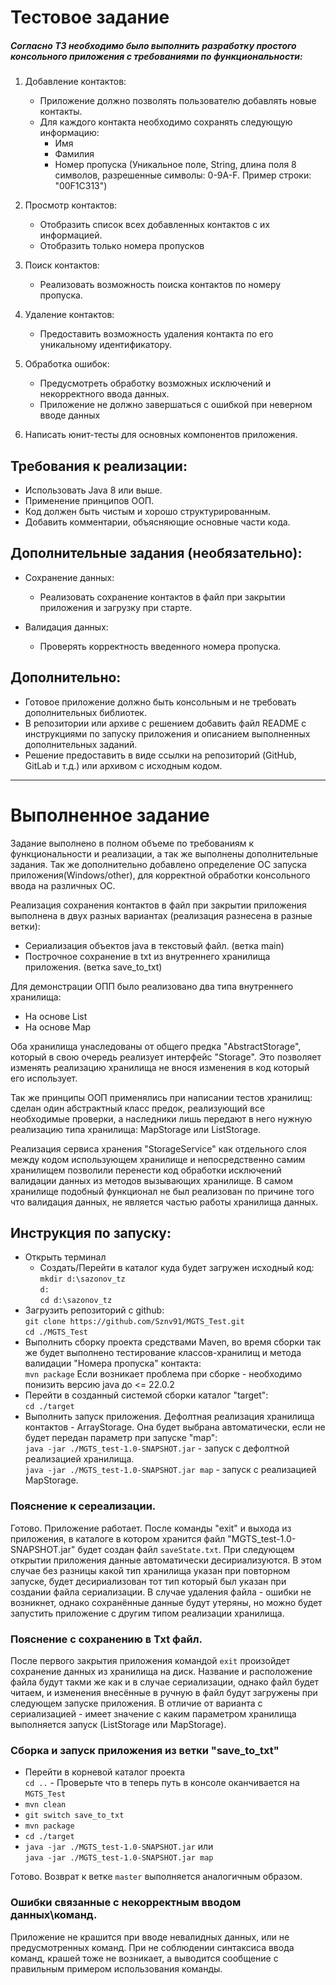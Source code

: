 # Тестовое задание

##### Согласно ТЗ необходимо было выполнить разработку простого консольного приложения с требованиями по функциональности:
1. Добавление контактов:
    - Приложение должно позволять пользователю добавлять новые контакты.
    - Для каждого контакта необходимо сохранять следующую информацию:
        - Имя
        - Фамилия
        - Номер пропуска (Уникальное поле, String, длина поля 8 символов, разрешенные символы: 0-9A-F. Пример строки: "00F1C313")

2. Просмотр контактов:
    - Отобразить список всех добавленных контактов с их информацией.
    - Отобразить только номера пропусков

3. Поиск контактов:
    - Реализовать возможность поиска контактов по номеру пропуска.

4. Удаление контактов:
    - Предоставить возможность удаления контакта по его уникальному идентификатору.

5. Обработка ошибок:
    - Предусмотреть обработку возможных исключений и некорректного ввода данных.
    - Приложение не должно завершаться с ошибкой при неверном вводе данных

6. Написать юнит-тесты для основных компонентов приложения.

## Требования к реализации:

- Использовать Java 8 или выше.
- Применение принципов ООП.
- Код должен быть чистым и хорошо структурированным.
- Добавить комментарии, объясняющие основные части кода.

## Дополнительные задания (необязательно):

- Сохранение данных:
    - Реализовать сохранение контактов в файл при закрытии приложения и загрузку при старте.

- Валидация данных:
    - Проверять корректность введенного номера пропуска.

## Дополнительно:
- Готовое приложение должно быть консольным и не требовать дополнительных библиотек.
- В репозитории или архиве с решением добавить файл README с инструкциями по запуску приложения и описанием выполненных дополнительных заданий.
- Решение предоставить в виде ссылки на репозиторий (GitHub, GitLab и т.д.) или архивом с исходным кодом.

---
# Выполненное задание
Задание выполнено в полном объеме по требованиям к функциональности и реализации, а так же выполнены дополнительные задания.
Так же дополнительно добавлено определение ОС запуска приложения(Windows/other), для корректной обработки консольного
ввода на различных ОС.

Реализация сохранения контактов в файл при закрытии приложения выполнена в двух разных вариантах (реализация разнесена в разные ветки):
- Сериализация объектов java в текстовый файл. (ветка main)
- Построчное сохранение в txt из внутреннего хранилища приложения. (ветка save_to_txt)

Для демонстрации ОПП было реализовано два типа внутреннего хранилища:
- На основе List
- На основе Map

Оба хранилища унаследованы от общего предка "AbstractStorage", который в свою очередь реализует интерфейс "Storage".
Это позволяет изменять реализацию хранилища не внося изменения в код который его использует.

Так же принципы ООП применялись при написании тестов хранилищ: сделан один абстрактный класс предок, реализующий все необходимые проверки,
а наследники лишь передают в него нужную реализацию типа хранилища: MapStorage или ListStorage.

Реализация сервиса хранения "StorageService" как отдельного слоя между кодом использующем хранилище и непосредственно
самим хранилищем позволили перенести код обработки исключений валидации данных из методов вызывающих хранилище.
В самом хранилище подобный функционал не был реализован по причине того что валидация данных, не является частью работы
хранилища данных.

## Инструкция по запуску:
- Открыть терминал
    - Cоздать/Перейти в каталог куда будет загружен исходный код:<br>
      `mkdir d:\sazonov_tz`<br>
      `d:`<br>
      `cd d:\sazonov_tz`
- Загрузить репозиторий с github:<br>
  `git clone https://github.com/Sznv91/MGTS_Test.git` <br>
  `cd ./MGTS_Test`
- Выполнить сборку проекта средствами Maven, во время сборки так же будет выполнено тестирование классов-хранилищ и метода валидации "Номера пропуска" контакта:
  <br>
  `mvn package` Если возникает проблема при сборке - необходимо понизить версию java до <= 22.0.2
- Перейти в созданный системой сборки каталог "target":<br>
  `cd ./target`
- Выполнить запуск приложения. Дефолтная реализация хранилища контактов - ArrayStorage. Она будет выбрана автоматически,
  если не будет передан параметр при запуске "map":<br>
  `java -jar ./MGTS_test-1.0-SNAPSHOT.jar` - запуск с дефолтной реализацией хранилища.<br>
  `java -jar ./MGTS_test-1.0-SNAPSHOT.jar map` - запуск с реализацией MapStorage.

### Пояснение к сереализации.
Готово. Приложение работает. После команды "exit" и выхода из приложения, в каталоге в котором хранится файл "MGTS_test-1.0-SNAPSHOT.jar"
будет создан файл `saveState.txt`. При следующем открытии приложения данные автоматически десириализуются. В этом случае
без разницы какой тип хранилища указан при повторном запуске, будет десириализован тот тип который был указан при создании файла сериализации.
В случае удаления файла - ошибки не возникнет, однако сохранённые данные будут утеряны, но можно будет запустить приложение с
другим типом реализации хранилища.

### Пояснение с сохранению в Txt файл.
После первого закрытия приложения командой `exit` произойдет сохранение данных из хранилища на диск. Название и расположение файла будут
такми же как и в случае сериализации, однако файл будет читаем, и изменения внесённые в ручную в файл будут загружены при следующем
запуске приложения. В отличие от варианта с сериализацией - имеет значение с каким параметром хранилища выполняется запуск (ListStorage или MapStorage).

### Сборка и запуск приложения из ветки "save_to_txt"
- Перейти в корневой каталог проекта<br>
  `cd ..` - Проверьте что в теперь путь в консоле оканчивается на `MGTS_Test`
- `mvn clean`
- `git switch save_to_txt`
- `mvn package`
- `cd ./target`
- `java -jar ./MGTS_test-1.0-SNAPSHOT.jar` или <br>`java -jar ./MGTS_test-1.0-SNAPSHOT.jar map`

Готово. Возврат к ветке `master` выполняется аналогичным образом.

### Ошибки связанные с некорректным вводом данных\команд.
Приложение не крашится при вводе невалидных данных, или не предусмотренных команд. При не соблюдении синтаксиса ввода команд,
крашей тоже не возникает, а выводится сообщение с правильным примером использования команды.